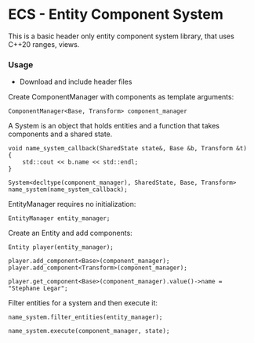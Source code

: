 # ECS - Entity Component System

This is a basic header only entity component system library, that uses C++20 ranges, views.

<!-- ## Description -->

<!-- An in-depth paragraph about your project and overview of use. -->

### Usage

- Download and include header files

Create ComponentManager with components as template arguments:

```
ComponentManager<Base, Transform> component_manager
```

A System is an object that holds entities and a function that takes components and a shared state.

```
void name_system_callback(SharedState state&, Base &b, Transform &t)
{
	std::cout << b.name << std::endl;
}

System<decltype(component_manager), SharedState, Base, Transform> name_system(name_system_callback);
```

EntityManager requires no initialization:

```
EntityManager entity_manager;
```

Create an Entity and add components:

```
Entity player(entity_manager);

player.add_component<Base>(component_manager);
player.add_component<Transform>(component_manager);

player.get_component<Base>(component_manager).value()->name = "Stephane Legar";
```

Filter entities for a system and then execute it:
```
name_system.filter_entities(entity_manager);

name_system.execute(component_manager, state);
```
